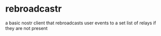 # rebroadcastr
a basic nostr client that rebroadcasts user events to a set list of relays if they are not present

